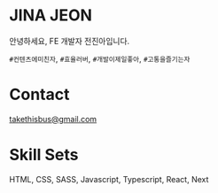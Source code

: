 # JINA JEON

안녕하세요, FE 개발자 전진아입니다.

`#컨텐츠에미친자`, `#효율러버`, `#개발이제일좋아`, `#고통을즐기는자`

# Contact

takethisbus@gmail.com

# Skill Sets

HTML, CSS, SASS, Javascript, Typescript, React, Next
